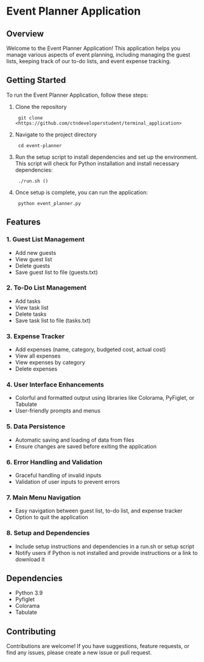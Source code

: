 # Event Planner Application

## Overview

Welcome to the Event Planner Application! This application helps you manage various aspects of event planning, including managing the guest lists, keeping track of our to-do lists, and event expense tracking.

## Getting Started
To run the Event Planner Application, follow these steps:

1. Clone the repository
    
        git clone <https://github.com/ctndeveloperstudent/terminal_application>

2. Navigate to the project directory

        cd event-planner

3. Run the setup script to install dependencies and set up the environment. This script will check for Python installation and install necessary dependencies:
        
        ./run.sh ()
        
4. Once setup is complete, you can run the application:

        python event_planner.py

## Features

### 1. Guest List Management
- Add new guests
- View guest list
- Delete guests
- Save guest list to file (guests.txt)

### 2. To-Do List Management
- Add tasks
- View task list
- Delete tasks
- Save task list to file (tasks.txt)

### 3. Expense Tracker
- Add expenses (name, category, budgeted cost, actual cost)
- View all expenses
- View expenses by category
- Delete expenses

### 4. User Interface Enhancements
- Colorful and formatted output using libraries like Colorama, PyFiglet, or Tabulate
- User-friendly prompts and menus

### 5. Data Persistence
- Automatic saving and loading of data from files
- Ensure changes are saved before exiting the application

### 6. Error Handling and Validation
- Graceful handling of invalid inputs
- Validation of user inputs to prevent errors

### 7. Main Menu Navigation
- Easy navigation between guest list, to-do list, and expense tracker
- Option to quit the application

### 8. Setup and Dependencies
- Include setup instructions and dependencies in a run.sh or setup script
- Notify users if Python is not installed and provide instructions or a link to download it

## Dependencies
- Python 3.9
- Pyfiglet
- Colorama
- Tabulate 

## Contributing
Contributions are welcome! If you have suggestions, feature requests, or find any issues, please create a new issue or pull request.